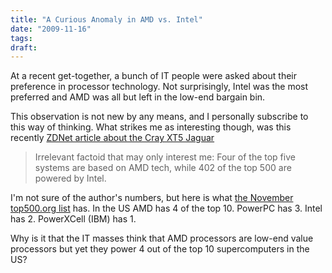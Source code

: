 ```yaml
---
title: "A Curious Anomaly in AMD vs. Intel"
date: "2009-11-16"
tags:
draft:
---
```


At a recent get-together, a bunch of IT people were asked about their preference in processor technology.  Not surprisingly, Intel was the most preferred and AMD was all but left in the low-end bargain bin.

This observation is not new by any means, and I personally subscribe to this way of thinking.  What strikes me as interesting though, was this recently [ZDNet article about the Cray XT5 Jaguar](http://blogs.zdnet.com/gadgetreviews/?p=9469&tag=nl.e589:)

> Irrelevant factoid that may only interest me: Four of the top five systems are based on AMD tech, while 402 of the top 500 are powered by Intel.

I'm not sure of the author's numbers, but here is what [the November top500.org list](http://www.top500.org/list/2009/11/100) has. In the US  AMD has 4 of the top 10.  PowerPC has 3.  Intel has 2. PowerXCell (IBM) has 1.

Why is it that the IT masses think that AMD processors are low-end value processors but yet they power 4 out of the top 10 supercomputers in the US?
